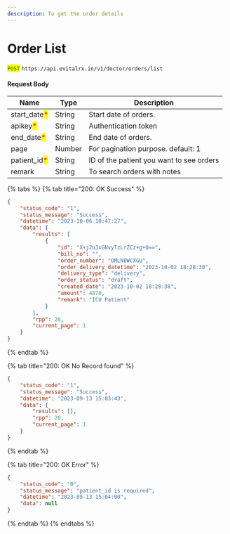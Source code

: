```yaml
---
description: To get the order details
---
```


# Order List

<mark style="color:green;">`POST`</mark> `https://api.evitalrx.in/v1/doctor/orders/list`

#### Request Body

| Name                                          | Type   | Description                              |
| --------------------------------------------- | ------ | ---------------------------------------- |
| start\_date<mark style="color:red;">\*</mark> | String | Start date of orders.                    |
| apikey<mark style="color:red;">\*</mark>      | String | Authentication token                     |
| end\_date<mark style="color:red;">\*</mark>   | String | End date of orders.                      |
| page                                          | Number | For pagination purpose. default: 1       |
| patient\_id<mark style="color:red;">\*</mark> | String | ID of the patient you want to see orders |
| remark                                        | String | To search orders with notes              |

{% tabs %}
{% tab title="200: OK Success" %}
```json
{
    "status_code": "1",
    "status_message": "Success",
    "datetime": "2023-10-06 10:47:27",
    "data": {
        "results": [
            {
                "id": "X+j2u3xGNvyTzLrZCz+g+Q==",
                "bill_no": "",
                "order_number": "OMLN8WCXGU",
                "order_delivery_datetime": "2023-10-02 18:28:38",
                "delivery_type": "delivery",
                "order_status": "draft",
                "created_date": "2023-10-02 18:28:38",
                "amount": 4870,
                "remark": "ICU Patient"
            }
        ],
        "rpp": 20,
        "current_page": 1
    }
}
```
{% endtab %}

{% tab title="200: OK No Record found" %}
```json
{
    "status_code": "1",
    "status_message": "Success",
    "datetime": "2023-09-13 15:03:43",
    "data": {
        "results": [],
        "rpp": 20,
        "current_page": 1
    }
}
```
{% endtab %}

{% tab title="200: OK Error" %}


```json
{
    "status_code": "0",
    "status_message": "patient_id is required",
    "datetime": "2023-09-13 15:04:00",
    "data": null
}
```
{% endtab %}
{% endtabs %}

